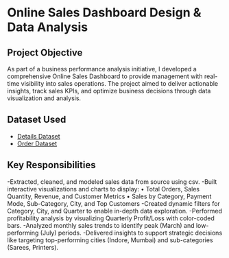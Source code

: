 # Online Sales Dashboard Design & Data Analysis
## Project Objective
As part of a business performance analysis initiative, I developed a comprehensive Online Sales Dashboard to provide management with real-time visibility into sales operations. The project aimed to deliver actionable insights, track sales KPIs, and optimize business decisions through data visualization and analysis.
## Dataset Used
- <a href="https://github.com/priti7540/Online-Sales-Dashboard/blob/main/Details.csv">Details Dataset</a>
- <a href="https://github.com/priti7540/Online-Sales-Dashboard/blob/main/Orders.csv">Order Dataset</a>
## Key Responsibilities
 -Extracted, cleaned, and modeled sales data from source using csv.
 -Built interactive visualizations and charts to display:
 • Total Orders, Sales Quantity, Revenue, and Customer Metrics
 • Sales by Category, Payment Mode, Sub-Category, City, and Top Customers
 -Created dynamic filters for Category, City, and Quarter to enable in-depth data exploration.
 -Performed profitability analysis by visualizing Quarterly Profit/Loss with color-coded bars.
 -Analyzed monthly sales trends to identify peak (March) and low-performing (July) periods.
 -Delivered insights to support strategic decisions like targeting top-performing cities (Indore, Mumbai) and sub-categories (Sarees, Printers).
